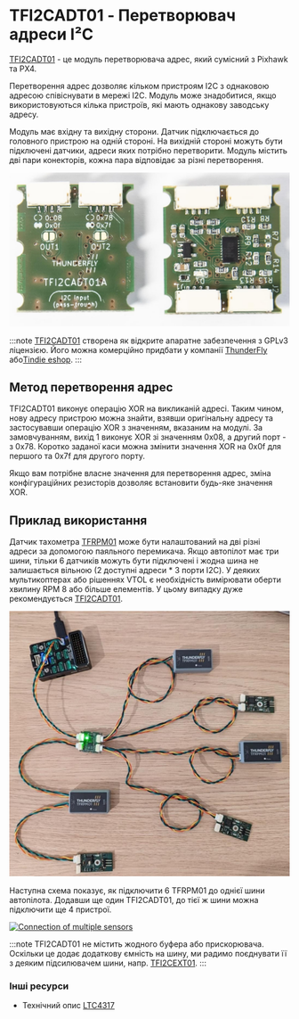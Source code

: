 # TFI2CADT01 - Перетворювач адреси I²C

[TFI2CADT01](https://github.com/ThunderFly-aerospace/TFI2CADT01) - це модуль перетворювача адрес, який сумісний з Pixhawk та PX4.

Перетворення адрес дозволяє кільком пристроям I2C з однаковою адресою співіснувати в мережі I2C. Модуль може знадобитися, якщо використовуються кілька пристроїв, які мають однакову заводську адресу.

Модуль має вхідну та вихідну сторони. Датчик підключається до головного пристрою на одній стороні. На вихідній стороні можуть бути підключені датчики, адреси яких потрібно перетворити. Модуль містить дві пари конекторів, кожна пара відповідає за різні перетворення.

![TFI2CADT - i2c address translator](../../assets/peripherals/i2c_tfi2cadt/tfi2cadt01a_both_sides.jpg)

:::note
[TFI2CADT01](https://github.com/ThunderFly-aerospace/TFI2CADT01) створена як відкрите апаратне забезпечення з GPLv3 ліцензією. Його можна комерційно придбати у компанії [ThunderFly](https://www.thunderfly.cz/) або[Tindie eshop](https://www.tindie.com/products/thunderfly/tfi2cadt01-i2c-address-translator/).
:::

## Метод перетворення адрес

TFI2CADT01 виконує операцію XOR на викликаній адресі. Таким чином, нову адресу пристрою можна знайти, взявши оригінальну адресу та застосувавши операцію XOR з значенням, вказаним на модулі. За замовчуванням, вихід 1 виконує XOR зі значенням 0x08, а другий порт - з 0x78. Коротко заданої каси можна змінити значення XOR на 0x0f для першого та 0x7f для другого порту.

Якщо вам потрібне власне значення для перетворення адрес, зміна конфігураційних резисторів дозволяє встановити будь-яке значення XOR.

## Приклад використання

Датчик тахометра [TFRPM01](../sensor/thunderfly_tachometer.md) може бути налаштований на дві різні адреси за допомогою паяльного перемикача. Якщо автопілот має три шини, тільки 6 датчиків можуть бути підключені і жодна шина не залишається вільною (2 доступні адреси * 3 порти I2C). У деяких мультикоптерах або рішеннях VTOL є необхідність вимірювати оберти хвилину RPM 8 або більше елементів. У цьому випадку дуже рекомендується [TFI2CADT01](https://www.tindie.com/products/thunderfly/tfi2cadt01-i2c-address-translator/).

![Multiple sensors](../../assets/peripherals/i2c_tfi2cadt/tfi2cadt01_multi_tfrpm01.jpg)

Наступна схема показує, як підключити 6 TFRPM01 до однієї шини автопілота. Додавши ще один TFI2CADT01, до тієї ж шини можна підключити ще 4 пристрої.

[![Connection of multiple sensors](https://mermaid.ink/img/pako:eNptkd9rwjAQx_-VcE8dtJB2ukEfBLEWfJCJy8CHvgRznQH7gzSBDfF_33VZB2oCyf3I576XcBc4dgohh08j-xMTRdUyWuX2I6LNErY7zJh0tuv1ubNP_7csSRZsudlHS22GHlGxAduhM3fEfrdNI1GS4emK8a85fwSyGyC9A0S5yVbrg_DZKfLtCxH9JsjhaU7VvI7pfK3_NCg_NXmO3pwl5uYt9D0yAXoWoFNP4yM9H-kspJ0FtF8CdObpURtiaNA0UisaymWsrsCesMEKcnIV1tKdbQVVeyXU9UpaXCttOwO5NQ5jGKf1_t0ep9gzhZY04sYnrz9BI4mU)](https://mermaid-js.github.io/mermaid-live-editor/edit#pako:eNptkd9rwjAQx_-VcE8dtJB2ukEfBLEWfJCJy8CHvgRznQH7gzSBDfF_33VZB2oCyf3I576XcBc4dgohh08j-xMTRdUyWuX2I6LNErY7zJh0tuv1ubNP_7csSRZsudlHS22GHlGxAduhM3fEfrdNI1GS4emK8a85fwSyGyC9A0S5yVbrg_DZKfLtCxH9JsjhaU7VvI7pfK3_NCg_NXmO3pwl5uYt9D0yAXoWoFNP4yM9H-kspJ0FtF8CdObpURtiaNA0UisaymWsrsCesMEKcnIV1tKdbQVVeyXU9UpaXCttOwO5NQ5jGKf1_t0ep9gzhZY04sYnrz9BI4mU)



<!-- original mermaid graph
graph TD
    FMU(FMU - PX4 autopilot)
    FMU -- > AIR(Airspeed sensor)
    FMU -- > RPM1(TFRPM01C 0x50)
    FMU -- > RPM2(TFRPM01C 0x51)
    FMU -- > TFI2CEXT
    TFI2CEXT -- > ADT(TFI2CADT01: 0x0f, 0x7f)
    ADT -- > RPM3(Out1: TFRPM01C 0x50 - 0x5f)
    ADT -- > RPM4(Out1: TFRPM01C 0x51 - 0x5e)
    ADT -- > RPM5(Out2: TFRPM01C 0x50 - 0x2f)
    ADT -- > RPM6(Out2: TFRPM01C 0x52 - 0x2e)
-->


:::note TFI2CADT01 не містить жодного буфера або прискорювача. Оскільки це додає додаткову ємність на шину, ми радимо поєднувати її з деяким підсилювачем шини, напр. [TFI2CEXT01](https://github.com/ThunderFly-aerospace/TFI2CEXT01).
:::

### Інші ресурси

* Технічний опис [LTC4317](https://www.analog.com/media/en/technical-documentation/data-sheets/4317fa.pdf)
